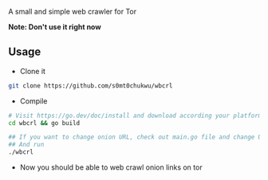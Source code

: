 A small and simple web crawler for Tor

**Note: Don't use it right now**

## Usage
- Clone it
```sh
git clone https://github.com/s0mt0chukwu/wbcrl
```
- Compile
```sh
# Visit https://go.dev/doc/install and download according your platform, if you haven't
cd wbcrl && go build

## If you want to change onion URL, check out main.go file and change URL variable
## And run
./wbcrl
```
- Now you should be able to web crawl onion links on tor
